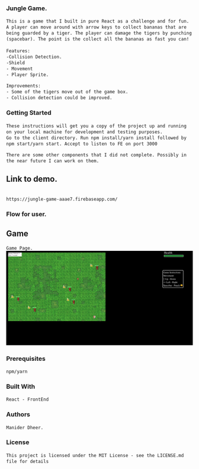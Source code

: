 ### Jungle Game.

```
This is a game that I built in pure React as a challenge and for fun. A player can move around with arrow keys to collect bananas that are being guarded by a tiger. The player can damage the tigers by punching (spacebar). The point is the collect all the bananas as fast you can!

Features:
-Collision Detection.
-Shield
- Movement
- Player Sprite.
```

```
Improvements:
- Some of the tigers move out of the game box.
- Collision detection could be improved.
```

### Getting Started

```
These instructions will get you a copy of the project up and running on your local machine for development and testing purposes.
Go to the client directory. Run npm install/yarn install followed by npm start/yarn start. Accept to listen to FE on port 3000
```

```
There are some other components that I did not complete. Possibly in the near future I can work on them.

```

## Link to demo.

```

https://jungle-game-aaae7.firebaseapp.com/
```

### Flow for user.

## Game

`Game Page.`
<img src="Screenshots/Home.png" alt="Home">

### Prerequisites

```
npm/yarn
```

### Built With

```
React - FrontEnd
```

### Authors

```
Manider Dheer.
```

### License

```
This project is licensed under the MIT License - see the LICENSE.md file for details
```
